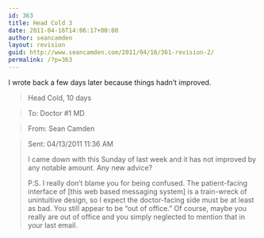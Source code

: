 ```yaml
---
id: 363
title: Head Cold 3
date: 2011-04-16T14:06:17+00:00
author: seancamden
layout: revision
guid: http://www.seancamden.com/2011/04/16/361-revision-2/
permalink: /?p=363
---
```

I wrote back a few days later because things hadn&#8217;t improved.

> Head Cold, 10 days
  
> To: Doctor #1 MD
  
> From: Sean Camden
  
> Sent: 04/13/2011 11:36 AM
> 
> I came down with this Sunday of last week and it has not improved by any notable amount. Any new advice?
> 
> P.S. I really don&#8217;t blame you for being confused. The patient-facing interface of [this web based messaging system] is a train-wreck of unintuitive design, so I expect the doctor-facing side must be at least as bad. You still appear to be &#8220;out of office.&#8221; Of course, maybe you really are out of office and you simply neglected to mention that in your last email.